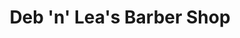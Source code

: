 ---
title: "Deb 'n' Lea's Barber Shop"
url: /ellesmere-port/deb-n-leas-barber-shop/
shop: Friseur
---